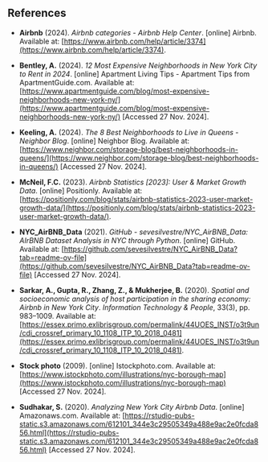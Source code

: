 ## References

- **Airbnb** (2024). *Airbnb categories - Airbnb Help Center*. [online] Airbnb. Available at: [https://www.airbnb.com/help/article/3374](https://www.airbnb.com/help/article/3374).

- **Bentley, A.** (2024). *12 Most Expensive Neighborhoods in New York City to Rent in 2024*. [online] Apartment Living Tips - Apartment Tips from ApartmentGuide.com. Available at: [https://www.apartmentguide.com/blog/most-expensive-neighborhoods-new-york-ny/](https://www.apartmentguide.com/blog/most-expensive-neighborhoods-new-york-ny/) [Accessed 27 Nov. 2024].

- **Keeling, A.** (2024). *The 8 Best Neighborhoods to Live in Queens - Neighbor Blog*. [online] Neighbor Blog. Available at: [https://www.neighbor.com/storage-blog/best-neighborhoods-in-queens/](https://www.neighbor.com/storage-blog/best-neighborhoods-in-queens/) [Accessed 27 Nov. 2024].

- **McNeil, F.C.** (2023). *Airbnb Statistics [2023]: User & Market Growth Data*. [online] Positionly. Available at: [https://positionly.com/blog/stats/airbnb-statistics-2023-user-market-growth-data/](https://positionly.com/blog/stats/airbnb-statistics-2023-user-market-growth-data/).

- **NYC_AirBNB_Data** (2021). *GitHub - sevesilvestre/NYC_AirBNB_Data: AIrBNB Dataset Analysis in NYC through Python*. [online] GitHub. Available at: [https://github.com/sevesilvestre/NYC_AirBNB_Data?tab=readme-ov-file](https://github.com/sevesilvestre/NYC_AirBNB_Data?tab=readme-ov-file) [Accessed 27 Nov. 2024].

- **Sarkar, A., Gupta, R., Zhang, Z., & Mukherjee, B.** (2020). *Spatial and socioeconomic analysis of host participation in the sharing economy: Airbnb in New York City*. *Information Technology & People*, 33(3), pp. 983–1009. Available at: [https://essex.primo.exlibrisgroup.com/permalink/44UOES_INST/o3t9un/cdi_crossref_primary_10_1108_ITP_10_2018_0481](https://essex.primo.exlibrisgroup.com/permalink/44UOES_INST/o3t9un/cdi_crossref_primary_10_1108_ITP_10_2018_0481).

- **Stock photo** (2009). [online] Istockphoto.com. Available at: [https://www.istockphoto.com/illustrations/nyc-borough-map](https://www.istockphoto.com/illustrations/nyc-borough-map) [Accessed 27 Nov. 2024].

- **Sudhakar, S.** (2020). *Analyzing New York City Airbnb Data*. [online] Amazonaws.com. Available at: [https://rstudio-pubs-static.s3.amazonaws.com/612101_344e3c29505349a488e9ac2e0fcda856.html](https://rstudio-pubs-static.s3.amazonaws.com/612101_344e3c29505349a488e9ac2e0fcda856.html) [Accessed 27 Nov. 2024].
